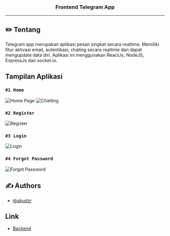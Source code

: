 <h3 align="center">Frontend Telegram App</h3>

---

## ✏️ Tentang

Telegram app merupakan aplikasi pesan singkat secara realtime. Memiliki fitur aktivasi email, autentikasi, chating secara realtime dan dapat mengupdate data diri. Aplikasi ini menggunakan ReactJs, NodeJS, ExpressJs dan socket.io.

## Tampilan Aplikasi

### `#1 Home`

![Home Page](https://user-images.githubusercontent.com/68935056/117011418-05058400-ad18-11eb-9870-9b7ac0517767.jpg)
![Chatting](https://user-images.githubusercontent.com/68935056/117015140-a5a97300-ad1b-11eb-8732-9e0bdc7e15fd.jpg)

### `#2 Register`

![Register](https://user-images.githubusercontent.com/68935056/116992201-e0051700-acff-11eb-924f-01021e8bb3d2.jpg)

### `#3 Login`

![Login](https://user-images.githubusercontent.com/68935056/116992078-b1873c00-acff-11eb-9ff4-15537125d4c1.jpg)

### `#4 Forgot Password`

![Forgot Password](https://user-images.githubusercontent.com/68935056/116992290-fd39e580-acff-11eb-9e3d-059240ed3d8d.jpg)

## ✍️ Authors

- [@abudzr](https://github.com/abudzr)

## Link

- [Backend](https://github.com/abudzr/telegramApp-backend)
